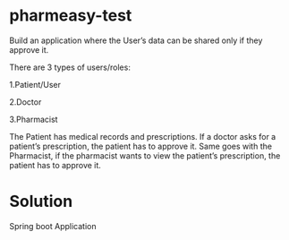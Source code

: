 # pharmeasy-test

Build an application where the User’s data can be shared only if they approve it.

There are 3 types of users/roles:



1.Patient/User

2.Doctor

3.Pharmacist

The Patient has medical records and prescriptions. If a doctor asks for a patient’s prescription, the patient has to approve it. Same goes with the Pharmacist, if the pharmacist wants to view the patient’s prescription, the patient has to approve it.


# Solution
Spring boot Application
